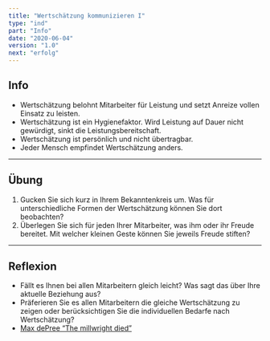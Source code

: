 ```yaml
---
title: "Wertschätzung kommunizieren I"
type: "ind"
part: "Info"
date: "2020-06-04"
version: "1.0"
next: "erfolg"
---
```


## Info
* Wertschätzung belohnt Mitarbeiter für Leistung und setzt Anreize vollen Einsatz zu leisten.
* Wertschätzung ist ein Hygienefaktor. Wird Leistung auf Dauer nicht gewürdigt, sinkt die Leistungsbereitschaft.
* Wertschätzung ist persönlich und nicht übertragbar.
* Jeder Mensch empfindet Wertschätzung anders.

___

## Übung
1. Gucken Sie sich kurz in Ihrem Bekanntenkreis um. Was für unterschiedliche Formen der Wertschätzung können Sie dort beobachten?
2. Überlegen Sie sich für jeden Ihrer Mitarbeiter, was ihm oder ihr Freude bereitet. Mit welcher kleinen Geste können Sie jeweils Freude stiften?

___

## Reflexion
* Fällt es Ihnen bei allen Mitarbeitern gleich leicht? Was sagt das über Ihre aktuelle Beziehung aus?
* Präferieren Sie es allen Mitarbeitern die gleiche Wertschätzung zu zeigen oder berücksichtigen Sie die individuellen Bedarfe nach Wertschätzung?
* <a href="https://www.tomcuthbert.com/blog/the-millwright-died-39717" target="_blank">Max dePree “The millwright died”</a>

